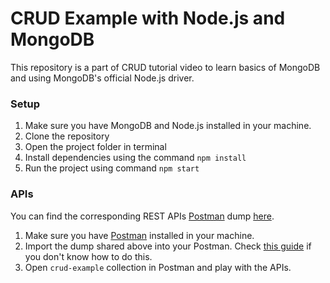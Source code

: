 # CRUD Example with Node.js and MongoDB

This repository is a part of CRUD tutorial video to learn basics of MongoDB and using MongoDB's official Node.js driver.

### Setup
 1. Make sure you have MongoDB and Node.js installed in your machine.
 1. Clone the repository
 1. Open the project folder in terminal
 1. Install dependencies using the command `npm install`
 1. Run the project using command `npm start`

### APIs
You can find the corresponding REST APIs [Postman](https://www.postman.com/) dump [here](https://www.getpostman.com/collections/2b641e034320cd1e2407).
 1. Make sure you have [Postman](https://www.postman.com/) installed in your machine.
 1. Import the dump shared above into your Postman. Check [this guide](https://learning.postman.com/docs/getting-started/importing-and-exporting-data/) if you don't know how to do this.
 1. Open `crud-example` collection in Postman and play with the APIs.


